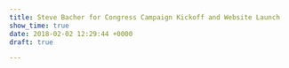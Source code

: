 ```yaml
---
title: Steve Bacher for Congress Campaign Kickoff and Website Launch
show_time: true
date: 2018-02-02 12:29:44 +0000
draft: true

---
```

